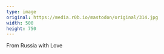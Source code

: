 ```yaml
---
type: image
original: https://media.r0b.io/mastodon/original/314.jpg
width: 500
height: 750
---
```


From Russia with Love
